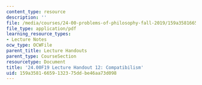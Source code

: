 ```yaml
---
content_type: resource
description: ''
file: /media/courses/24-00-problems-of-philosophy-fall-2019/159a35816659132375ddbe46aa73d098_MIT24_00F19_lecturehandout12.pdf
file_type: application/pdf
learning_resource_types:
- Lecture Notes
ocw_type: OCWFile
parent_title: Lecture Handouts
parent_type: CourseSection
resourcetype: Document
title: '24.00F19 Lecture Handout 12: Compatibilism'
uid: 159a3581-6659-1323-75dd-be46aa73d098
---
```

